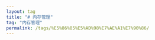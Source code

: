 ```yaml
---
layout: tag
title: "# 内存管理"
tag: "内存管理"
permalink: /tags/%E5%86%85%E5%AD%98%E7%AE%A1%E7%90%86/
---
```

